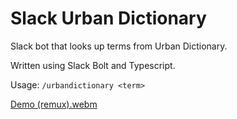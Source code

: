 # Slack Urban Dictionary
Slack bot that looks up terms from Urban Dictionary.

Written using Slack Bolt and Typescript.

Usage: `/urbandictionary <term>`

[Demo (remux).webm](https://github.com/user-attachments/assets/263ed7cd-0963-4799-8e56-c785b79acbcb)

